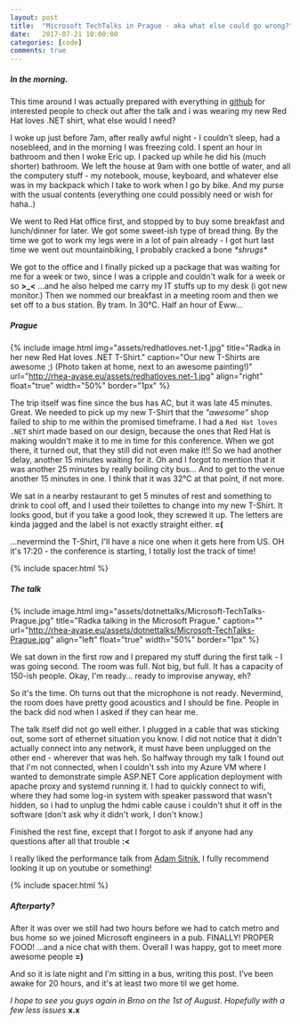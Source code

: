 ```yaml
---
layout: post
title:  "Microsoft TechTalks in Prague - aka what else could go wrong?"
date:   2017-07-21 10:00:00
categories: [code]
comments: true
---
```

##### In the morning.

This time around I was actually prepared with everything in [github](https://github.com/RheaAyase/dotnettalks.demo3) for interested people to check out after the talk and i was wearing my new Red Hat loves .NET shirt, what else would I need?

<!--more-->

I woke up just before 7am, after really awful night - I couldn't sleep, had a nosebleed, and in the morning I was freezing cold. I spent an hour in bathroom and then I woke Eric up. I packed up while he did his (much shorter) bathroom. We left the house at 9am with one bottle of water, and all the computery stuff - my notebook, mouse, keyboard, and whatever else was in my backpack which I take to work when I go by bike. And my purse with the usual contents (everything one could possibly need or wish for haha..)

We went to Red Hat office first, and stopped by to buy some breakfast and lunch/dinner for later. We got some sweet-ish type of bread thing. By the time we got to work my legs were in a lot of pain already - I got hurt last time we went out mountainbiking, I probably cracked a bone _\*shrugs\*_

We got to the office and I finally picked up a package that was waiting for me for a week or two, since I was a cripple and couldn't walk for a week or so **>\_<** ...and he also helped me carry my IT stuffs up to my desk (i got new monitor.) Then we nommed our breakfast in a meeting room and then we set off to a bus station. By tram. In 30°C. Half an hour of Eww... 

##### Prague

{% include image.html
  img="assets/redhatloves.net-1.jpg"
  title="Radka in her new Red Hat loves .NET T-Shirt."
  caption="Our new T-Shirts are awesome ;)  (Photo taken at home, next to an awesome painting!)"
  url="http://rhea-ayase.eu/assets/redhatloves.net-1.jpg"
  align="right"
  float="true"
  width="50%"
  border="1px"
%}

The trip itself was fine since the bus has AC, but it was late 45 minutes. Great. We needed to pick up my new T-Shirt that the _"awesome"_ shop failed to ship to me within the promised timeframe. I had a `Red Hat loves .NET` shirt made based on our design, because the ones that Red Hat is making wouldn't make it to me in time for this conference. When we got there, it turned out, that they still did not even make it!! So we had another delay, another 15 minutes waiting for it. Oh and I forgot to mention that it was another 25 minutes by really boiling city bus... And to get to the venue another 15 minutes in one. I think that it was 32°C at that point, if not more.

We sat in a nearby restaurant to get 5 minutes of rest and something to drink to cool off, and I used their toilettes to change into my new T-Shirt. It looks good, but if you take a good look, they screwed it up. The letters are kinda jagged and the label is not exactly straight either. **=(**

...nevermind the T-Shirt, I'll have a nice one when it gets here from US. OH it's 17:20 - the conference is starting, I totally lost the track of time!

{% include spacer.html %}

##### The talk

{% include image.html
  img="assets/dotnettalks/Microsoft-TechTalks-Prague.jpg"
  title="Radka talking in the Microsoft Prague."
  caption=""
  url="http://rhea-ayase.eu/assets/dotnettalks/Microsoft-TechTalks-Prague.jpg"
  align="left"
  float="true"
  width="50%"
  border="1px"
%}

We sat down in the first row and I prepared my stuff during the first talk - I was going second. The room was full. Not big, but full. It has a capacity of 150-ish people. Okay, I'm ready... ready to improvise anyway, eh?

So it's the time. Oh turns out that the microphone is not ready. Nevermind, the room does have pretty good acoustics and I should be fine. People in the back did nod when I asked if they can hear me.

The talk itself did not go well either. I plugged in a cable that was sticking out, some sort of ethernet situation you know. I did not notice that it didn't actually connect into any network, it must have been unplugged on the other end - wherever that was heh. So halfway through my talk I found out that I'm not connected, when I couldn't ssh into my Azure VM where I wanted to demonstrate simple ASP.NET Core application deployment with apache proxy and systemd running it. I had to quickly connect to wifi, where they had some log-in system with speaker password that wasn't hidden, so i had to unplug the hdmi cable cause i couldn't shut it off in the software (don't ask why it didn't work, I don't know.)

Finished the rest fine, except that I forgot to ask if anyone had any questions after all that trouble **:<**

I really liked the performance talk from [Adam Sitnik](http://adamsitnik.com/), I fully recommend looking it up on youtube or something!

{% include spacer.html %}

##### Afterparty?

After it was over we still had two hours before we had to catch metro and bus home so we joined Microsoft engineers in a pub. FINALLY! PROPER FOOD! ...and a nice chat with them. Overall I was happy, got to meet more awesome people **=)**

And so it is late night and I'm sitting in a bus, writing this post. I've been awake for 20 hours, and it's at least two more til we get home.

_I hope to see you guys again in Brno on the 1st of August. Hopefully with a few less issues_ **x.x**

